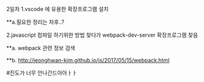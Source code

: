 
2일차
1.vscode 에 유용한 확장프로그램 설치


  **a.필요한 정리는 차후..?
  
  
2.javascript 컴파일 하기위한 방법 찾다가 webpack-dev-server 확장프로그램 찾음


  **a. webpack 관련 정보 검색
  
  
  **b. http://jeonghwan-kim.github.io/js/2017/05/15/webpack.html
  
  
 #진도가 너무 안나간드아아ㅏㅏ
